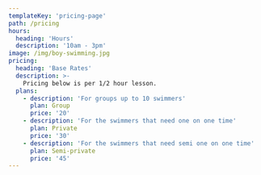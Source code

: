 ```yaml
---
templateKey: 'pricing-page'
path: /pricing
hours: 
  heading: 'Hours'
  description: '10am - 3pm'
image: /img/boy-swimming.jpg
pricing:
  heading: 'Base Rates'
  description: >-
    Pricing below is per 1/2 hour lesson.
  plans:
    - description: 'For groups up to 10 swimmers'
      plan: Group
      price: '20'
    - description: 'For the swimmers that need one on one time'
      plan: Private
      price: '30'
    - description: 'For the swimmers that need semi one on one time'
      plan: Semi-private
      price: '45'
---
```

